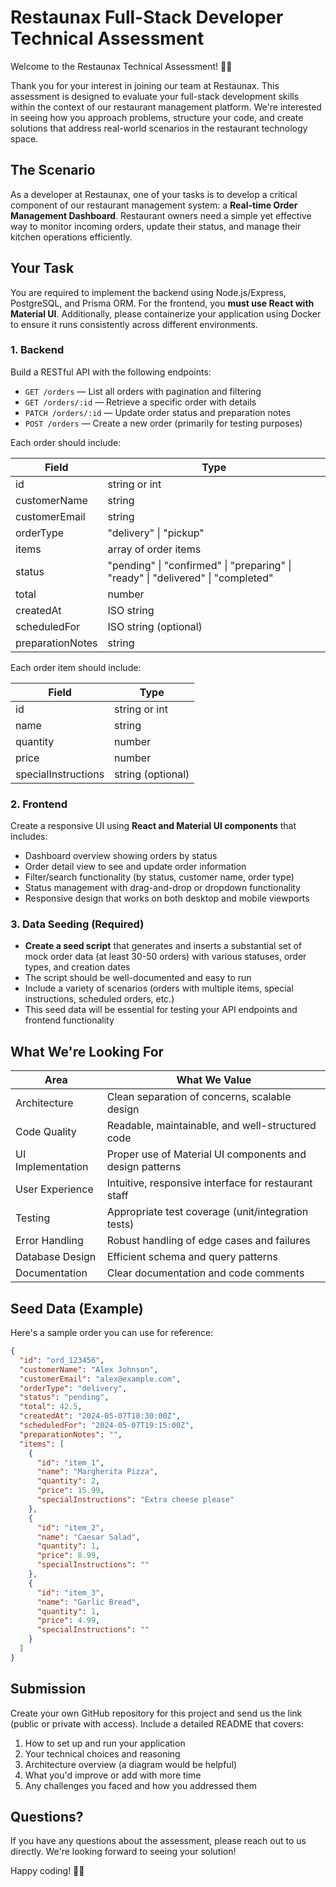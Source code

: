 # Restaunax Full-Stack Developer Technical Assessment

Welcome to the Restaunax Technical Assessment! 🍕🚀

Thank you for your interest in joining our team at Restaunax. This assessment is designed to evaluate your full-stack development skills within the context of our restaurant management platform. We're interested in seeing how you approach problems, structure your code, and create solutions that address real-world scenarios in the restaurant technology space.

## The Scenario

As a developer at Restaunax, one of your tasks is to develop a critical component of our restaurant management system: a **Real-time Order Management Dashboard**. Restaurant owners need a simple yet effective way to monitor incoming orders, update their status, and manage their kitchen operations efficiently.

## Your Task

You are required to implement the backend using Node.js/Express, PostgreSQL, and Prisma ORM. For the frontend, you **must use React with Material UI**. Additionally, please containerize your application using Docker to ensure it runs consistently across different environments.

### 1. Backend

Build a RESTful API with the following endpoints:

- `GET /orders` — List all orders with pagination and filtering
- `GET /orders/:id` — Retrieve a specific order with details
- `PATCH /orders/:id` — Update order status and preparation notes
- `POST /orders` — Create a new order (primarily for testing purposes)

Each order should include:

| Field            | Type                                                                             |
| ---------------- | -------------------------------------------------------------------------------- |
| id               | string or int                                                                    |
| customerName     | string                                                                           |
| customerEmail    | string                                                                           |
| orderType        | "delivery" \| "pickup"                                                           |
| items            | array of order items                                                             |
| status           | "pending" \| "confirmed" \| "preparing" \| "ready" \| "delivered" \| "completed" |
| total            | number                                                                           |
| createdAt        | ISO string                                                                       |
| scheduledFor     | ISO string (optional)                                                            |
| preparationNotes | string                                                                           |

Each order item should include:

| Field               | Type              |
| ------------------- | ----------------- |
| id                  | string or int     |
| name                | string            |
| quantity            | number            |
| price               | number            |
| specialInstructions | string (optional) |

### 2. Frontend

Create a responsive UI using **React and Material UI components** that includes:

- Dashboard overview showing orders by status
- Order detail view to see and update order information
- Filter/search functionality (by status, customer name, order type)
- Status management with drag-and-drop or dropdown functionality
- Responsive design that works on both desktop and mobile viewports

### 3. Data Seeding (Required)

- **Create a seed script** that generates and inserts a substantial set of mock order data (at least 30-50 orders) with various statuses, order types, and creation dates
- The script should be well-documented and easy to run
- Include a variety of scenarios (orders with multiple items, special instructions, scheduled orders, etc.)
- This seed data will be essential for testing your API endpoints and frontend functionality

## What We're Looking For

| Area              | What We Value                                            |
| ----------------- | -------------------------------------------------------- |
| Architecture      | Clean separation of concerns, scalable design            |
| Code Quality      | Readable, maintainable, and well-structured code         |
| UI Implementation | Proper use of Material UI components and design patterns |
| User Experience   | Intuitive, responsive interface for restaurant staff     |
| Testing           | Appropriate test coverage (unit/integration tests)       |
| Error Handling    | Robust handling of edge cases and failures               |
| Database Design   | Efficient schema and query patterns                      |
| Documentation     | Clear documentation and code comments                    |

## Seed Data (Example)

Here's a sample order you can use for reference:

```json
{
  "id": "ord_123456",
  "customerName": "Alex Johnson",
  "customerEmail": "alex@example.com",
  "orderType": "delivery",
  "status": "pending",
  "total": 42.5,
  "createdAt": "2024-05-07T18:30:00Z",
  "scheduledFor": "2024-05-07T19:15:00Z",
  "preparationNotes": "",
  "items": [
    {
      "id": "item_1",
      "name": "Margherita Pizza",
      "quantity": 2,
      "price": 15.99,
      "specialInstructions": "Extra cheese please"
    },
    {
      "id": "item_2",
      "name": "Caesar Salad",
      "quantity": 1,
      "price": 8.99,
      "specialInstructions": ""
    },
    {
      "id": "item_3",
      "name": "Garlic Bread",
      "quantity": 1,
      "price": 4.99,
      "specialInstructions": ""
    }
  ]
}
```

## Submission

Create your own GitHub repository for this project and send us the link (public or private with access). Include a detailed README that covers:

1. How to set up and run your application
2. Your technical choices and reasoning
3. Architecture overview (a diagram would be helpful)
4. What you'd improve or add with more time
5. Any challenges you faced and how you addressed them

## Questions?

If you have any questions about the assessment, please reach out to us directly. We're looking forward to seeing your solution!

Happy coding! 🧑‍💻
